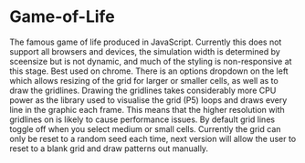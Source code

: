 # Game-of-Life
The famous game of life produced in JavaScript.
Currently this does not support all browsers and devices, the simulation width is determined by sceensize but is not dynamic, and much of the styling is non-responsive at this stage. 
Best used on chrome.
There is an options dropdown on the left which allows resizing of the grid for larger or smaller cells, as well as to draw the gridlines. Drawing the gridlines takes considerably more CPU power as the library used to visualise the grid (P5) loops and draws every line in the graphic each frame. This means that the higher resolution with gridlines on is likely to cause performance issues. By default grid lines toggle off when you select medium or small cells.
Currently the grid can only be reset to a random seed each time, next version will allow the user to reset to a blank grid and draw patterns out manually.
